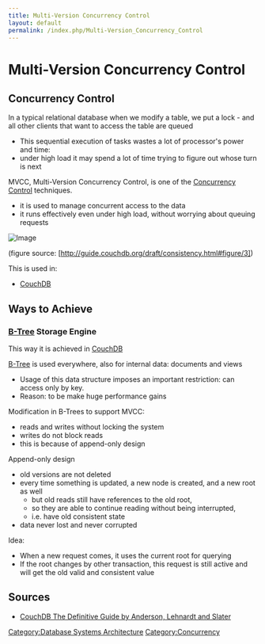 ```yaml
---
title: Multi-Version Concurrency Control
layout: default
permalink: /index.php/Multi-Version_Concurrency_Control
---
```


# Multi-Version Concurrency Control

## Concurrency Control
In a typical relational database when we modify a table, we put a lock - and all other clients that want to access the table are queued
- This sequential execution of tasks wastes a lot of processor's power and time: 
- under high load it may spend a lot of time trying to figure out whose turn is next

MVCC, Multi-Version Concurrency Control, is one of the [Concurrency Control](Concurrency_Control) techniques. 
- it is used to manage concurrent access to the data 
- it runs effectively even under high load, without worrying about queuing requests

<img src="https://github.com/alexeygrigorev/ulb-adb-project-couchbd/raw/master/report/images/couchdb-concurrency.png" alt="Image">

(figure source: [http://guide.couchdb.org/draft/consistency.html#figure/3])



This is used in:
- [CouchDB](CouchDB)


## Ways to Achieve
### [B-Tree](B-Tree) Storage Engine
This way it is achieved in [CouchDB](CouchDB)

[B-Tree](B-Tree) is used everywhere, also for internal data: documents and views
- Usage of this data structure imposes an important restriction: can access only by key. 
- Reason: to be make huge performance gains 

Modification in B-Trees to support MVCC:
- reads and writes without locking the system 
- writes do not block reads 
- this is because of append-only design 


Append-only design 
- old versions are not deleted
- every time something is updated, a new node is created, and a new root as well
  - but old reads still have references to the old root,
  - so they are able to continue reading without being interrupted, 
  - i.e. have old consistent state 
- data never lost and never corrupted

Idea:
- When a new request comes, it uses the current root for querying
- If the root changes by other transaction, this request is still active and will get the old valid and consistent value


## Sources
- [CouchDB The Definitive Guide by Anderson, Lehnardt and Slater](http://guide.couchdb.org/draft)

[Category:Database Systems Architecture](Category_Database_Systems_Architecture)
[Category:Concurrency](Category_Concurrency)